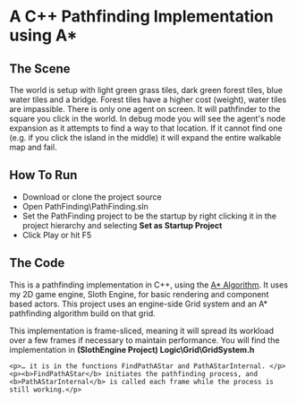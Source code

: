 <h1>A C++ Pathfinding Implementation using A*</h1>
<h2>The Scene</h2>
<p>
        The world is setup with light green grass tiles, dark green forest tiles, blue water tiles and a bridge. Forest tiles have a higher cost (weight), water tiles are impassible. There is only one agent on screen. It will pathfinder to the square you click in the world. In debug mode you will see the agent's node expansion as it attempts to find a way to that location. If it cannot find one (e.g. if you click the island in the middle) it will expand the entire walkable map and fail.
    </p>
    <h2>How To Run</h2>
    <ul>
        <li>Download or clone the project source</li>
        <li>Open PathFinding\PathFinding.sln </li>
        <li>Set the PathFinding project to be the startup by right clicking it in the project hierarchy and selecting <b>Set as Startup Project</b></li>
        <li>Click Play or hit F5</li>
    </ul>
    <h2>The Code</h2>
    <p>
        This is a pathfinding implementation in C++, using the <a href="https://en.wikipedia.org/wiki/A*_search_algorithm">A* Algorithm</a>. It uses my 2D game engine, Sloth Engine, for basic rendering and component based
        actors. This project uses an engine-side Grid system and an A* pathfinding algorithm build on that grid.
    </p>
    <p>
        This implementation is frame-sliced, meaning it will spread its workload over a few frames if necessary to maintain performance. You will find the implementation in <b>(SlothEngine Project) Logic\Grid\GridSystem.h</b>
    </p>

    <p>… it is in the functions FindPathAStar and PathAStarInternal. </p>
    <p><b>FindPathAStar</b> initiates the pathfinding process, and <b>PathAStarInternal</b> is called each frame while the process is still working.</p>
